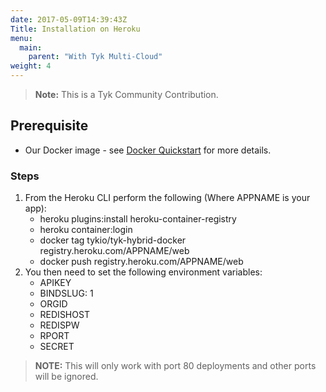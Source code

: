 ```yaml
---
date: 2017-05-09T14:39:43Z
Title: Installation on Heroku
menu:
  main:
    parent: "With Tyk Multi-Cloud"
weight: 4
---
```


> **Note:** This is a Tyk Community Contribution.

## Prerequisite

*   Our Docker image - see [Docker Quickstart][1] for more details.

### Steps

1.  From the Heroku CLI perform the following (Where APPNAME is your app): 
    *   heroku plugins:install heroku-container-registry
    *   heroku container:login
    *   docker tag tykio/tyk-hybrid-docker registry.heroku.com/APPNAME/web
    *   docker push registry.heroku.com/APPNAME/web
2.  You then need to set the following environment variables: 
    *   APIKEY
    *   BINDSLUG: 1
    *   ORGID
    *   REDISHOST
    *   REDISPW
    *   RPORT
    *   SECRET 

> **NOTE:** This will only work with port 80 deployments and other ports will be ignored.

 [1]: /docs/get-started/with-tyk-on-premise/installation/docker/docker-quickstart/